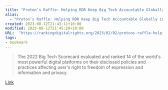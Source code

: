 ```yaml
---
title: "Proton’s Raffle: Helping RDR Keep Big Tech Accountable Globally in 2023"
alias:
  - "Proton’s Raffle: Helping RDR Keep Big Tech Accountable Globally in 2023"
created: 2023-08-12T21:43:11+10:00
modified: 2023-08-12T21:45:28+10:00
URL:  "https://rankingdigitalrights.org/2023/02/02/protons-raffle-helping-rdr-keep-big-tech-accountable-globally-in-2023/"
tags:
- bookmark
---
```


> The 2022 Big Tech Scorecard evaluated and ranked 14 of the world's most powerful digital platforms on their disclosed policies and practices affecting user's right to freedom of expression and information and privacy.

[Link](https://rankingdigitalrights.org/2023/02/02/protons-raffle-helping-rdr-keep-big-tech-accountable-globally-in-2023/)